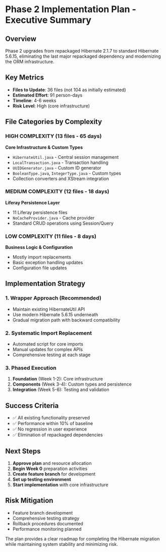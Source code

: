 # Phase 2 Implementation Plan - Executive Summary

## Overview
Phase 2 upgrades from repackaged Hibernate 2.1.7 to standard Hibernate 5.6.15, eliminating the last major repackaged dependency and modernizing the ORM infrastructure.

## Key Metrics
- **Files to Update**: 36 files (not 104 as initially estimated)
- **Estimated Effort**: 91 person-days
- **Timeline**: 4-6 weeks
- **Risk Level**: High (core infrastructure)

## File Categories by Complexity

### HIGH COMPLEXITY (13 files - 65 days)
**Core Infrastructure & Custom Types**
- `HibernateUtil.java` - Central session management
- `LocalTransaction.java` - Transaction handling  
- `UUIDGenerator.java` - Custom ID generator
- `BooleanType.java`, `IntegerType.java` - Custom types
- Collection converters and XStream integration

### MEDIUM COMPLEXITY (12 files - 18 days)
**Liferay Persistence Layer**
- 11 Liferay persistence files
- `NoCacheProvider.java` - Cache provider
- Standard CRUD operations using Session/Query

### LOW COMPLEXITY (11 files - 8 days)
**Business Logic & Configuration**
- Mostly import replacements
- Basic exception handling updates
- Configuration file updates

## Implementation Strategy

### 1. **Wrapper Approach** (Recommended)
- Maintain existing HibernateUtil API
- Use modern Hibernate 5.6.15 underneath
- Gradual migration path with backward compatibility

### 2. **Systematic Import Replacement**
- Automated script for core imports
- Manual updates for complex APIs
- Comprehensive testing at each stage

### 3. **Phased Execution**
1. **Foundation** (Week 1-2): Core infrastructure
2. **Components** (Week 3-4): Custom types and persistence
3. **Integration** (Week 5-6): Testing and validation

## Success Criteria
- ✅ All existing functionality preserved
- ✅ Performance within 10% of baseline
- ✅ No regression in user experience
- ✅ Elimination of repackaged dependencies

## Next Steps
1. **Approve plan** and resource allocation
2. **Begin Week 0** preparation activities
3. **Create feature branch** for development
4. **Set up testing environment**
5. **Start implementation** with core infrastructure

## Risk Mitigation
- Feature branch development
- Comprehensive testing strategy
- Rollback procedures documented
- Performance monitoring planned

The plan provides a clear roadmap for completing the Hibernate migration while maintaining system stability and minimizing risk.